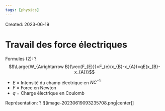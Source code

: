 ```yaml
---
tags: [physics] 
---
```

Created: 2023-06-19

# Travail des force électriques
Formules (2):
?
$$\Large{W_{A\rightarrow B}(\vec{F_{E}})=F_{e}(x_{B}-x_{A})=qE(x_{B}-x_{A})}$$
- $E$ = Intensité du champ électrique en $NC^{-1}$
- $F$ = Force en Newton 
- $q$ = Charge électrique en Coulomb
<!--SR:!2023-10-21,39,210-->

Représentation:
?
![[image-20230619093235708.png|center]]
<!--SR:!2024-01-25,120,230-->

